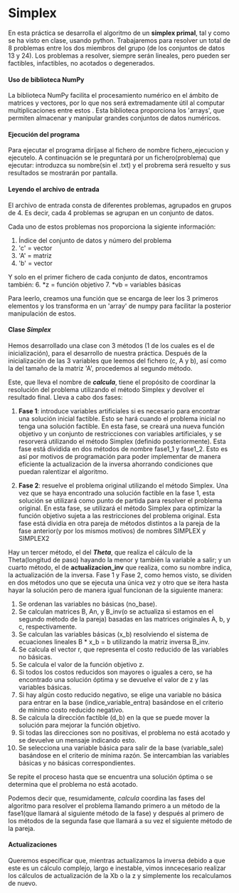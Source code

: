 # Simplex
En esta práctica se desarrolla el algoritmo de un **simplex primal**, tal y como se ha visto en clase, usando python. 
Trabajaremos para resolver un total de 8 problemas entre los dos miembros del grupo (de los conjuntos de datos 13 y 24). Los problemas a resolver, siempre serán lineales, pero pueden ser factibles, infactibles, no acotados o degenerados. 

#### Uso de biblioteca NumPy
La biblioteca NumPy facilita el procesamiento numérico en el ámbito de matrices y vectores, por lo que nos será extremadamente útil al computar multiplicaciones entre estos . Esta biblioteca proporciona los 'arrays', que permiten almacenar y manipular grandes conjuntos de datos numéricos. 
#### Ejecución del programa
Para ejecutar el programa diríjase al fichero de nombre fichero_ejecucion y ejecutelo. A continuación se le preguntará por un fichero(problema) que ejecutar: introduzca su nombre(sin el .txt) y el probrema será resuelto y sus resultados se mostrarán por pantalla.
#### Leyendo el archivo de entrada
El archivo de entrada consta de diferentes problemas, agrupados en grupos de 4. Es decir, cada 4 problemas se agrupan en un conjunto de datos. 

Cada uno de estos problemas nos proporciona la sigiente información: 
1. Índice del conjunto de datos y número del problema
2. 'c' = vector
3. 'A' = matriz
4. 'b' = vector
   
Y solo en el primer fichero de cada conjunto de datos, encontramos también:
6. *z = función objetivo
7. *vb = variables básicas

Para leerlo, creamos una función que se encarga de leer los 3 primeros elementos y los transforma en un 'array' de numpy para facilitar la posterior manipulación de estos.  

#### Clase _Simplex_
Hemos desarrollado una clase con 3 métodos (1 de los cuales es el de inicialización), para el desarrollo de nuestra práctica. Después de la inicialización de las 3 variables que leemos del fichero (c, A y b), así como la del tamaño de la matriz 'A', procedemos al segundo método. 

Este, que lleva el nombre de **_calcula_**, tiene el propósito de coordinar la resolución del problema utilizando el método Simplex y devolver el resultado final. Lleva a cabo dos fases:

1. **Fase 1**: introduce variables artificiales si es necesario para encontrar una solución inicial factible. Esto se hará cuando el problema inicial no tenga una solución factible. En esta fase, se creará una nueva función objetivo y un conjunto de restricciones con variables artificiales, y se resorverá utilizando el método Simplex (definido posteriormente). Esta fase está dividida en dos métodos de nombre fase1_1 y fase1_2. Esto es así por motivos de programación para poder implementar de manera eficiente la actualización de la inversa ahorrando condiciones que puedan ralentizar el algoritmo.

2. **Fase 2**: resuelve el problema original utilizando el método Simplex. Una vez que se haya encontrado una solución factible en la fase 1, esta solución se utilizará como punto de partida para resolver el problema original. En esta fase, se utilizará el método Simplex para optimizar la función objetivo sujeta a las restricciones del problema original. Esta fase está dividia en otra pareja de métodos distintos a la pareja de la fase anterior(y por los mismos motivos) de nombres SIMPLEX y SIMPLEX2

Hay un tercer método, el del **_Theta_**, que realiza el cálculo de la Theta(longitud de paso) hayando la menor y también la variable a salir; y un cuarto método, el de **actualizacion_inv** que realiza, como su nombre indica, la actualización de la inversa.
Fase 1 y Fase 2, como hemos visto, se dividen en dos métodos uno que se ejecuta una única vez y otro que se itera hasta hayar la solución pero de manera igual funcionan de la siguiente manera:
1. Se ordenan las variables no básicas (no_base).
2. Se calculan matrices B, An, y B_inv(o se actualiza si estamos en el segundo método de la pareja) basadas en las matrices originales A, b, y c, respectivamente.
3. Se calculan las variables básicas (x_b) resolviendo el sistema de ecuaciones lineales B * x_b = b utilizando la matriz inversa B_inv.
4. Se calcula el vector r, que representa el costo reducido de las variables no básicas.
5. Se calcula el valor de la función objetivo z.
6. Si todos los costos reducidos son mayores o iguales a cero, se ha encontrado una solución óptima y se devuelve el valor de z y las variables básicas.
7. Si hay algún costo reducido negativo, se elige una variable no básica para entrar en la base (indice_variable_entra) basándose en el criterio de mínimo costo reducido negativo.
8. Se calcula la dirección factible (d_b) en la que se puede mover la solución para mejorar la función objetivo.
9. Si todas las direcciones son no positivas, el problema no está acotado y se devuelve un mensaje indicando esto.
10. Se selecciona una variable básica para salir de la base (variable_sale) basándose en el criterio de mínima razón. Se intercambian las variables básicas y no básicas correspondientes.

Se repite el proceso hasta que se encuentra una solución óptima o se determina que el problema no está acotado.

Podemos decir que, resumidamente, _calcula_ coordina las fases del algoritmo para resolver el problema llamando primero a un método de la fase1(que llamará al siguiente método de la fase) y después al primero de los métodos de la segunda fase que llamará a su vez el siguiente método de la pareja.

#### Actualizaciones
Queremos especificar que, mientras actualizamos la inversa debido a que este es un cálculo complejo, largo e inestable, vimos inncecesario realizar los cálculos de actualización de la Xb o la z y simplemente los recalculamos de nuevo.

